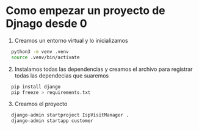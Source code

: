 # Como empezar un proyecto de Djnago desde 0 


1. Creamos un entorno virtual y lo inicializamos 

```zsh
  python3 -m venv .venv
  source .venv/bin/activate
```

2. Instalamos todas las dependencias y creamos el archivo para registrar todas las dependecias que suaremos 

```zsh
  pip install django
  pip freeze > requirements.txt
```

3. Creamos el proyecto 

```zsh
  django-admin startproject IspVisitManager .
  django-admin startapp customer
```
